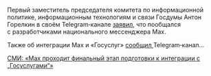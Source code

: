 <!--2025-08-06 13:37:15-->
<div class="yb">
  <div class="rss habr"><p>Первый заместитель председателя комитета по&nbsp;информационной политике, информационным технологиям и связи Госдумы Антон Горелкин в&nbsp;своём Telegram‑канале <a href="https://t.me/webstrangler/4358" rel="noopener noreferrer nofollow">заявил</a>, что&nbsp;пообщался с&nbsp;разработчиками национального мессенджера Max. </p><p>Также об&nbsp;интеграции Max и «Госуслуг» <a href="https://t.me/CyberSachok/2549" rel="noopener noreferrer nofollow">сообщил </a>Telegram‑канал... <p class="titl"><a href="https://habr.com/ru/news/934692/?utm_source=habrahabr&utm_medium=rss&utm_campaign=934692">СМИ: «Max проходит финальный этап подготовки к интеграции с „Госуслугами“»</a></p></div>
</div>
